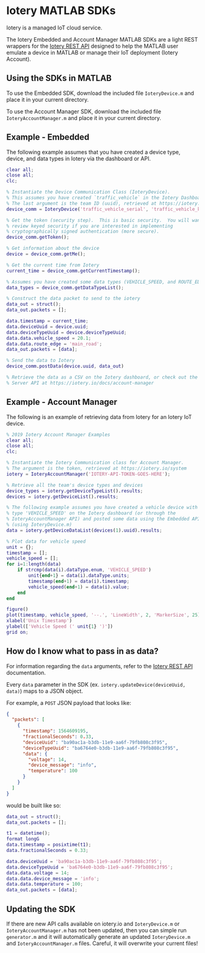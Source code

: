 # Iotery MATLAB SDKs

Iotery is a managed IoT cloud service.

The Iotery Embedded and Account Manager MATLAB SDKs are a light REST wrappers for the [Iotery REST API](https://iotery.io/docs) designed to help
the MATLAB user emulate a device in MATLAB or manage their IoT deployment (Iotery Account).

## Using the SDKs in MATLAB

To use the Embedded SDK, download the included file `IoteryDevice.m` and place it in your current directory.

To use the Account Manager SDK, download the included file `IoteryAccountManager.m` and place it in your current directory.

## Example - Embedded

The following example assumes that you have created a device type, device, and data types in Iotery via the dashboard or API.

```matlab
clear all;
close all;
clc;

% Instantiate the Device Communication Class (IoteryDevice).
% This assumes you have created `traffic_vehicle` in the Iotery Dashboard.
% The last argument is the team ID (uuid), retrieved at https://iotery.io/system
device_comm = IoteryDevice('traffic_vehicle_serial', 'traffic_vehicle_key', 'traffic_vehicle_secret', '1ad3ad24-b2e9-21e9-80f6-d283610663ed');

% Get the token (security step).  This is basic security.  You will want to
% review keyed security if you are interested in implementing
% cryptographically signed authentication (more secure).
device_comm.getToken();

% Get information about the device
device = device_comm.getMe();

% Get the current time from Iotery
current_time = device_comm.getCurrentTimestamp();

% Assumes you have created some data types (VEHICLE_SPEED, and ROUTE_EDGE) in the iotery dashboard
data_types = device_comm.getDataTypeList();

% Construct the data packet to send to the iotery
data_out = struct();
data_out.packets = [];

data.timestamp = current_time;
data.deviceUuid = device.uuid;
data.deviceTypeUuid = device.deviceTypeUuid;
data.data.vehicle_speed = 20.1;
data.data.route_edge = 'main_road';
data_out.packets = [data];

% Send the data to Iotery
device_comm.postData(device.uuid, data_out)

% Retrieve the data as a CSV on the Iotery dashboard, or check out the
% Server API at https://iotery.io/docs/account-manager

```

## Example - Account Manager

The following is an example of retrieving data from Iotery for an Iotery IoT device.

```matlab
% 2019 Iotery Account Manager Examples
clear all;
close all;
clc;

% Instantiate the Iotery Communication class for Account Manager.
% The argument is the token, retrieved at https://iotery.io/system
iotery = IoteryAccountManager('IOTERY-API-TOKEN-GOES-HERE');

% Retrieve all the team's device types and devices
device_types = iotery.getDeviceTypeList().results;
devices = iotery.getDeviceList().results;

% The following example assumes you have created a vehicle device with data
% type 'VEHICLE_SPEED' on the Iotery dashboard (or through the
% IoteryAccountManager API) and posted some data using the Embedded API
% (using IoteryDevice.m)
data = iotery.getDeviceDataList(devices(1).uuid).results;

% Plot data for vehicle speed
unit = {};
timestamp = [];
vehicle_speed = [];
for i=1:length(data)
    if strcmp(data(i).dataType.enum, 'VEHICLE_SPEED')
        unit{end+1} = data(i).dataType.units;
        timestamp(end+1) = data(i).timestamp;
        vehicle_speed(end+1) = data(i).value;
    end
end

figure()
plot(timestamp, vehicle_speed, '--.', 'LineWidth', 2, 'MarkerSize', 25)
xlabel('Unix Timestamp')
ylabel(['Vehicle Speed (' unit{1} ')'])
grid on;

```

## How do I know what to pass in as data?

For information regarding the `data` arguments, refer to the [Iotery REST API](https://iotery.io/docs/embedded) documentation.

Every `data` parameter in the SDK (ex. `iotery.updateDevice(deviceUuid, data)`) maps to a JSON object.

For example, a `POST` JSON payload that looks like:

```json
{
  "packets": [
    {
      "timestamp": 1564609195,
      "fractionalSeconds": 0.33,
      "deviceUuid": "ba90ac1a-b3db-11e9-aa6f-79fb808c3f95",
      "deviceTypeUuid": "ba6764e0-b3db-11e9-aa6f-79fb808c3f95",
      "data": {
        "voltage": 14,
        "device_message": "info",
        "temperature": 100
      }
    }
  ]
}
```

would be built like so:

```matlab
data_out = struct();
data_out.packets = [];

t1 = datetime();
format longG
data.timestamp = posixtime(t1);
data.fractionalSeconds = 0.33;

data.deviceUuid = 'ba90ac1a-b3db-11e9-aa6f-79fb808c3f95';
data.deviceTypeUuid = 'ba6764e0-b3db-11e9-aa6f-79fb808c3f95';
data.data.voltage = 14;
data.data.device_message = 'info';
data.data.temperature = 100;
data_out.packets = [data];
```

## Updating the SDK

If there are new API calls available on iotery.io and `IoteryDevice.m` or `IoteryAccountManager.m` has not been updated, then you can simple run `generator.m` and it will automatically generate an updated `IoteryDevice.m` and `IoteryAccountManager.m` files. Careful, it will overwrite your current files!
